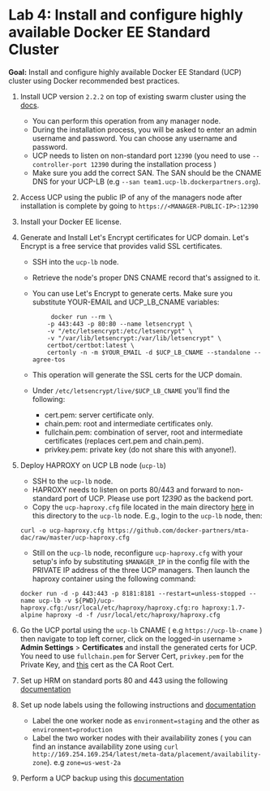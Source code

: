 # Lab 4: Install and configure highly available Docker EE Standard Cluster


 **Goal:**  Install and configure highly available Docker EE Standard (UCP) cluster using Docker recommended best practices.
  
1. Install UCP version `2.2.2` on top of existing swarm cluster using the [docs](https://docs.docker.com/datacenter/ucp/2.2/guides/admin/install/).
	- You can perform this operation from any manager node. 
	- During the installation process, you will be asked to enter an admin username and password. You can choose any username and password.
	- UCP needs to listen on non-standard port `12390` (you need to use `--controller-port 12390` during the installation process )
	- Make sure you add the correct SAN. The SAN should be the CNAME DNS for your UCP-LB (e.g `--san team1.ucp-lb.dockerpartners.org`).

2. Access UCP using the public IP of any of the managers node after installation is complete by going to `https://<MANAGER-PUBLIC-IP>:12390`
3. Install your Docker EE license. 
4. Generate and Install Let's Encrypt certificates for UCP domain. Let's Encrypt is a free service that provides valid SSL certificates.

	* SSH into the `ucp-lb` node.
	* Retrieve the node's proper DNS CNAME record that's assigned to it. 
	* You can use Let's Encrypt to generate certs. Make sure you substitute YOUR-EMAIL and UCP_LB_CNAME variables:
		
		```
			 docker run --rm \
		    -p 443:443 -p 80:80 --name letsencrypt \
		    -v "/etc/letsencrypt:/etc/letsencrypt" \
		    -v "/var/lib/letsencrypt:/var/lib/letsencrypt" \
		    certbot/certbot:latest \
		    certonly -n -m $YOUR_EMAIL -d $UCP_LB_CNAME --standalone --agree-tos
		```
		
	* This operation will generate the SSL certs for the UCP domain.  
	* Under `/etc/letsencrypt/live/$UCP_LB_CNAME` you'll find the following:
		- cert.pem: server certificate only.
		- chain.pem: root and intermediate certificates only.
		- fullchain.pem: combination of server, root and intermediate certificates (replaces cert.pem and chain.pem).
		- privkey.pem: private key (do not share this with anyone!).
7. Deploy HAPROXY on UCP LB node (`ucp-lb`)
	* SSH to the `ucp-lb` node.
	* HAPROXY needs to listen on ports 80/443 and forward to non-standard port of UCP. Please use port *12390* as the backend port. 
	* Copy the `ucp-haproxy.cfg` file located in the main directory [here](../ucp-haproxy.cfg) in this directory to the `ucp-lb` node. E.g., login to the `ucp-lb` node, then:
	
	```
	curl -o ucp-haproxy.cfg https://github.com/docker-partners/mta-dac/raw/master/ucp-haproxy.cfg
	```
	
	* Still on the `ucp-lb` node, reconfigure `ucp-haproxy.cfg` with your setup's info by substituting `$MANAGER_IP` in the config file with the PRIVATE IP address of the three UCP managers. Then launch the haproxy container using the following command:
	
	```
	docker run -d -p 443:443 -p 8181:8181 --restart=unless-stopped --name ucp-lb -v ${PWD}/ucp-haproxy.cfg:/usr/local/etc/haproxy/haproxy.cfg:ro haproxy:1.7-alpine haproxy -d -f /usr/local/etc/haproxy/haproxy.cfg
	```	
	 
8. Go the UCP portal using the `ucp-lb` CNAME ( e.g `https://ucp-lb-cname` ) then navigate to top left corner, click on the logged-in username > **Admin Settings** > **Certificates** and install the generated certs for UCP. You need to use `fullchain.pem` for Server Cert, `privkey.pem` for the Private Key, and [this](https://letsencrypt.org/certs/lets-encrypt-x3-cross-signed.pem.txt) cert as the CA Root Cert. 

9. Set up HRM on standard ports 80 and 443 using the following [documentation](https://docs.docker.com/datacenter/ucp/2.2/guides/admin/configure/use-domain-names-to-access-services/)
10. Set up node labels using the following instructions and [documentation](https://docs.docker.com/engine/swarm/manage-nodes/#change-node-availability)
      - Label the one worker node as `environment=staging` and the other as `environment=production`
      - Label the two worker nodes with their availability zones ( you can find an instance availability zone using `curl http://169.254.169.254/latest/meta-data/placement/availability-zone`). e.g `zone=us-west-2a`
11. Perform a UCP backup using this [documentation](https://docs.docker.com/datacenter/ucp/2.1/guides/admin/backups-and-disaster-recovery/#backup-command)


